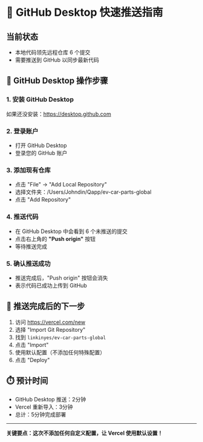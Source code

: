 # 🚀 GitHub Desktop 快速推送指南

## 当前状态
- 本地代码领先远程仓库 6 个提交
- 需要推送到 GitHub 以同步最新代码

## 📱 GitHub Desktop 操作步骤

### 1. 安装 GitHub Desktop
如果还没安装：https://desktop.github.com

### 2. 登录账户
- 打开 GitHub Desktop
- 登录您的 GitHub 账户

### 3. 添加现有仓库
- 点击 "File" → "Add Local Repository"
- 选择文件夹：/Users/Johndin/Qapp/ev-car-parts-global
- 点击 "Add Repository"

### 4. 推送代码
- 在 GitHub Desktop 中会看到 6 个未推送的提交
- 点击右上角的 **"Push origin"** 按钮
- 等待推送完成

### 5. 确认推送成功
- 推送完成后，"Push origin" 按钮会消失
- 表示代码已成功上传到 GitHub

## 🎯 推送完成后的下一步

1. 访问 https://vercel.com/new
2. 选择 "Import Git Repository"
3. 找到 `linkinyes/ev-car-parts-global`
4. 点击 "Import"
5. 使用默认配置（不添加任何特殊配置）
6. 点击 "Deploy"

## ⏱️ 预计时间
- GitHub Desktop 推送：2分钟
- Vercel 重新导入：3分钟
- 总计：5分钟完成部署

---
**关键要点：这次不添加任何自定义配置，让 Vercel 使用默认设置！**